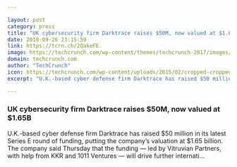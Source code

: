 ```yaml
---

layout: post
category: press
title: "UK cybersecurity firm Darktrace raises $50M, now valued at $1.65B"
date: 2018-09-26 23:15:59
link: https://tcrn.ch/2QakeFE
image: https://techcrunch.com/wp-content/themes/techcrunch-2017/images/opengraph-default.png
domain: techcrunch.com
author: "TechCrunch"
icon: https://techcrunch.com/wp-content/uploads/2015/02/cropped-cropped-favicon-gradient.png?w=180
excerpt: "U.K.-based cyber defense firm Darktrace has raised $50 million in its latest Series E round of funding, putting the company’s valuation at $1.65 billion. The company said Thursday that the funding — led by Vitruvian Partners, with help from KKR and 1011 Ventures — will drive further internati…"

---
```


### UK cybersecurity firm Darktrace raises $50M, now valued at $1.65B

U.K.-based cyber defense firm Darktrace has raised $50 million in its latest Series E round of funding, putting the company’s valuation at $1.65 billion. The company said Thursday that the funding — led by Vitruvian Partners, with help from KKR and 1011 Ventures — will drive further internati…